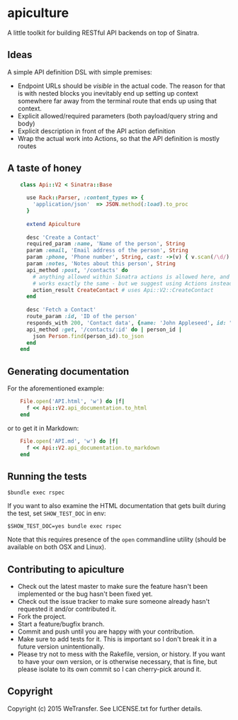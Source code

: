 # apiculture

A little toolkit for building RESTful API backends on top of Sinatra.

## Ideas

A simple API definition DSL with simple premises:
  
 * Endpoint URLs should be _visible_ in the actual code. The reason for that is with nested
   blocks you inevitably end up setting up context somewhere far away from the terminal route
   that ends up using that context.
 * Explicit allowed/required parameters (both payload/query string and body)
 * Explicit description in front of the API action definition
 * Wrap the actual work into Actions, so that the API definition is mostly routes
 
## A taste of honey

```ruby
    class Api::V2 < Sinatra::Base
      
      use Rack::Parser, :content_types => {
        'application/json'  => JSON.method(:load).to_proc
      }
      
      extend Apiculture
      
      desc 'Create a Contact'
      required_param :name, 'Name of the person', String
      param :email, 'Email address of the person', String
      param :phone, 'Phone number', String, cast: ->(v) { v.scan(/\d/).flatten.join }
      param :notes, 'Notes about this person', String
      api_method :post, '/contacts' do
        # anything allowed within Sinatra actions is allowed here, and
        # works exactly the same - but we suggest using Actions instead.
        action_result CreateContact # uses Api::V2::CreateContact
      end
      
      desc 'Fetch a Contact'
      route_param :id, 'ID of the person'
      responds_with 200, 'Contact data', {name: 'John Appleseed', id: "ac19...fefg"}
      api_method :get, '/contacts/:id' do | person_id |
        json Person.find(person_id).to_json
      end
    end
```

## Generating documentation

For the aforementioned example:

```ruby
    File.open('API.html', 'w') do |f|
      f << Api::V2.api_documentation.to_html
    end
```

or to get it in Markdown:

```ruby
    File.open('API.md', 'w') do |f|
      f << Api::V2.api_documentation.to_markdown
    end
```

## Running the tests

    $bundle exec rspec

If you want to also examine the HTML documentation that gets built during the test, set `SHOW_TEST_DOC` in env:

    $SHOW_TEST_DOC=yes bundle exec rspec

Note that this requires presence of the `open` commandline utility (should be available on both OSX and Linux).

## Contributing to apiculture
 
* Check out the latest master to make sure the feature hasn't been implemented or the bug hasn't been fixed yet.
* Check out the issue tracker to make sure someone already hasn't requested it and/or contributed it.
* Fork the project.
* Start a feature/bugfix branch.
* Commit and push until you are happy with your contribution.
* Make sure to add tests for it. This is important so I don't break it in a future version unintentionally.
* Please try not to mess with the Rakefile, version, or history. If you want to have your own version, or is otherwise necessary, that is fine, but please isolate to its own commit so I can cherry-pick around it.

## Copyright

Copyright (c) 2015 WeTransfer. See LICENSE.txt for
further details.

